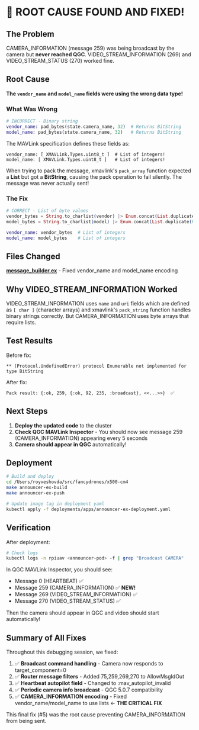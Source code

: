 # 🎯 ROOT CAUSE FOUND AND FIXED!

## The Problem

CAMERA_INFORMATION (message 259) was being broadcast by the camera but **never reached QGC**. VIDEO_STREAM_INFORMATION (269) and VIDEO_STREAM_STATUS (270) worked fine.

## Root Cause

**The `vendor_name` and `model_name` fields were using the wrong data type!**

### What Was Wrong

```elixir
# INCORRECT - Binary string
vendor_name: pad_bytes(state.camera_name, 32)  # Returns BitString
model_name: pad_bytes(state.camera_name, 32)   # Returns BitString
```

The MAVLink specification defines these fields as:
```
vendor_name: [ XMAVLink.Types.uint8_t ]  # List of integers!
model_name: [ XMAVLink.Types.uint8_t ]   # List of integers!
```

When trying to pack the message, xmavlink's `pack_array` function expected a **List** but got a **BitString**, causing the pack operation to fail silently. The message was never actually sent!

### The Fix

```elixir
# CORRECT - List of byte values
vendor_bytes = String.to_charlist(vendor) |> Enum.concat(List.duplicate(0, 32)) |> Enum.take(32)
model_bytes = String.to_charlist(model) |> Enum.concat(List.duplicate(0, 32)) |> Enum.take(32)

vendor_name: vendor_bytes  # List of integers
model_name: model_bytes    # List of integers
```

## Files Changed

**[message_builder.ex](lib/announcer_ex/message_builder.ex#L23-L48)** - Fixed vendor_name and model_name encoding

## Why VIDEO_STREAM_INFORMATION Worked

VIDEO_STREAM_INFORMATION uses `name` and `uri` fields which are defined as `[ char ]` (character arrays) and xmavlink's `pack_string` function handles binary strings correctly. But CAMERA_INFORMATION uses byte arrays that require lists.

## Test Results

Before fix:
```
** (Protocol.UndefinedError) protocol Enumerable not implemented for type BitString
```

After fix:
```
Pack result: {:ok, 259, {:ok, 92, 235, :broadcast}, <<...>>}  ✅
```

## Next Steps

1. **Deploy the updated code** to the cluster
2. **Check QGC MAVLink Inspector** - You should now see message 259 (CAMERA_INFORMATION) appearing every 5 seconds
3. **Camera should appear in QGC** automatically!

## Deployment

```bash
# Build and deploy
cd /Users/royveshovda/src/fancydrones/x500-cm4
make announcer-ex-build
make announcer-ex-push

# Update image tag in deployment yaml
kubectl apply -f deployments/apps/announcer-ex-deployment.yaml
```

## Verification

After deployment:

```bash
# Check logs
kubectl logs -n rpiuav <announcer-pod> -f | grep "Broadcast CAMERA"
```

In QGC MAVLink Inspector, you should see:
- Message 0 (HEARTBEAT) ✅
- Message 259 (CAMERA_INFORMATION) ✅ **NEW!**
- Message 269 (VIDEO_STREAM_INFORMATION) ✅
- Message 270 (VIDEO_STREAM_STATUS) ✅

Then the camera should appear in QGC and video should start automatically!

## Summary of All Fixes

Throughout this debugging session, we fixed:

1. ✅ **Broadcast command handling** - Camera now responds to target_component=0
2. ✅ **Router message filters** - Added 75,259,269,270 to AllowMsgIdOut
3. ✅ **Heartbeat autopilot field** - Changed to :mav_autopilot_invalid
4. ✅ **Periodic camera info broadcast** - QGC 5.0.7 compatibility
5. ✅ **CAMERA_INFORMATION encoding** - Fixed vendor_name/model_name to use lists ← **THE CRITICAL FIX**

This final fix (#5) was the root cause preventing CAMERA_INFORMATION from being sent.
